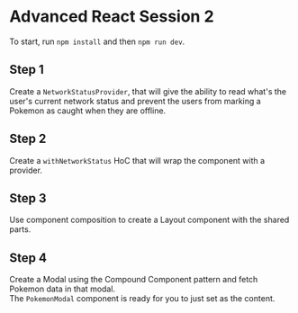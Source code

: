 # Advanced React Session 2

To start, run `npm install` and then `npm run dev`.

## Step 1

Create a `NetworkStatusProvider`, that will give the ability to read what's the user's current network status and prevent the users from marking a Pokemon as caught when they are offline.

## Step 2

Create a `withNetworkStatus` HoC that will wrap the component with a provider.

## Step 3

Use component composition to create a Layout component with the shared parts.

## Step 4

Create a Modal using the Compound Component pattern and fetch Pokemon data in that modal.  
The `PokemonModal` component is ready for you to just set as the content.
